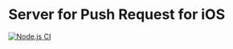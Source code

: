 # Server for Push Request for iOS

[![Node.js CI](https://github.com/richardrobinson0924/push-request-server-2/workflows/Node.js%20CI/badge.svg)](https://github.com/richardrobinson0924/push-request-server-2/actions?query=workflow%3A"Node.js+CI")


